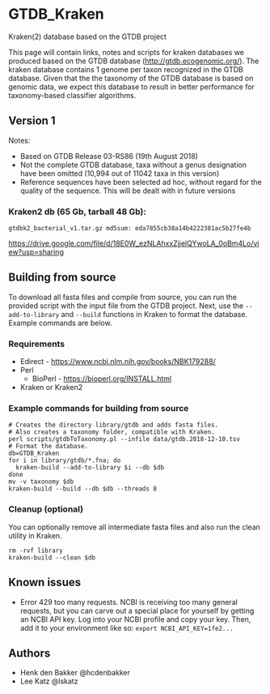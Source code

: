 # GTDB_Kraken
Kraken(2) database based on the GTDB project

This page will contain links, notes and scripts for kraken databases we produced based on the GTDB database (http://gtdb.ecogenomic.org/). The kraken database contains 1 genome per taxon recognized in the GTDB database. Given that the the taxonomy of the GTDB database is based on genomic data, we expect this database to result in better performance for taxonomy-based classifier algorithms.    

## Version 1
Notes:
- Based on GTDB Release 03-RS86 (19th August 2018)
- Not the complete GTDB database, taxa without a genus designation have been omitted (10,994 out of 11042 taxa in this version)
- Reference sequences have been selected ad hoc, without regard for the quality of the sequence. This will be dealt with in future versions  

### Kraken2 db (65 Gb, tarball 48 Gb):

`gtdbk2_bacterial_v1.tar.gz md5sum: eda7855cb38a14b4222381ac5b27fe4b`

https://drive.google.com/file/d/18E0W_ezNLAhxxZjjelQYwoLA_0oBm4Lo/view?usp=sharing

## Building from source

To download all fasta files and compile from source, you can run the provided script with the input file from the GTDB project.  Next, use the `--add-to-library` and `--build` functions in Kraken to format the database.  Example commands are below.

### Requirements

* Edirect - https://www.ncbi.nlm.nih.gov/books/NBK179288/
* Perl
  * BioPerl - https://bioperl.org/INSTALL.html
* Kraken or Kraken2

### Example commands for building from source

    # Creates the directory library/gtdb and adds fasta files.
    # Also creates a taxonomy folder, compatible with Kraken.
    perl scripts/gtdbToTaxonomy.pl --infile data/gtdb.2018-12-10.tsv
    # Format the database.
    db=GTDB_Kraken
    for i in library/gtdb/*.fna; do 
      kraken-build --add-to-library $i --db $db
    done
    mv -v taxonomy $db
    kraken-build --build --db $db --threads 8

### Cleanup (optional)

You can optionally remove all intermediate fasta files and also run the clean utility in Kraken.

    rm -rvf library
    kraken-build --clean $db

## Known issues

* Error 429 too many requests. NCBI is receiving too many general requests, but you can carve out a special place for yourself by getting an NCBI API key.  Log into your NCBI profile and copy your key.  Then, add it to your environment like so: `export NCBI_API_KEY=1fe2...` 

## Authors

* Henk den Bakker @hcdenbakker
* Lee Katz @lskatz
